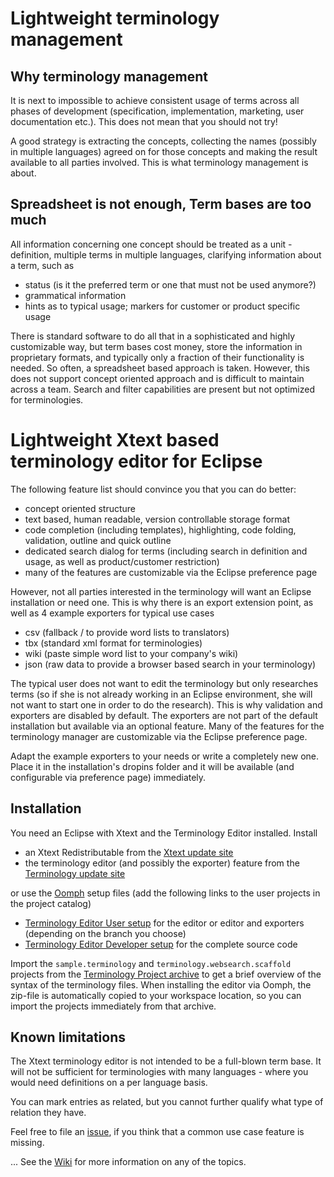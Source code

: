 # Lightweight terminology management
## Why terminology management
It is next to impossible to achieve consistent usage of terms across all phases of development (specification, implementation, marketing, user documentation etc.). This does not mean that you should not try!

A good strategy is extracting the concepts, collecting the names (possibly in multiple languages) agreed on for those concepts and making the result available to all parties involved. This is what terminology management is about.

## Spreadsheet is not enough, Term bases are too much
All information concerning one concept should be treated as a unit - definition, multiple terms in multiple languages, clarifying information about a term, such as

* status (is it the preferred term or one that must not be used anymore?)
* grammatical information
* hints as to typical usage; markers for customer or product specific usage

There is standard software to do all that in a sophisticated and highly customizable way, but term bases cost money, store the information in proprietary formats, and typically only a fraction of their functionality is needed. So often, a spreadsheet based approach is taken. However, this does not support concept oriented approach and is difficult to maintain across a team. Search and filter capabilities are present but not optimized for terminologies.

# Lightweight Xtext based terminology editor for Eclipse
The following feature list should convince you that you can do better:

* concept oriented structure
* text based, human readable, version controllable storage format
* code completion (including templates), highlighting, code folding, validation, outline and quick outline
* dedicated search dialog for terms (including search in definition and usage, as well as product/customer restriction)
* many of the features are customizable via the Eclipse preference page

However, not all parties interested in the terminology will want an Eclipse installation or need one. This is why there is an export extension point, as well as 4 example exporters for typical use cases

* csv (fallback / to provide word lists to translators)
* tbx (standard xml format for terminologies)
* wiki (paste simple word list to your company's wiki)
* json (raw data to provide a browser based search in your terminology)

The typical user does not want to edit the terminology but only researches terms (so if she is not already working in an Eclipse environment, she will not want to start one in order to do the research). This is why validation and exporters are disabled by default. The exporters are not part of the default installation but available via an optional feature. Many of the features for the terminology manager are customizable via the Eclipse preference page.

Adapt the example exporters to your needs or write a completely new one. Place it in the installation's dropins folder and it will be available (and configurable via preference page) immediately.

## Installation
You need an Eclipse with Xtext and the Terminology Editor installed. Install

* an Xtext Redistributable from the [Xtext update site](http://download.eclipse.org/modeling/tmf/xtext/updates/composite/releases/)
* the terminology editor (and possibly the exporter) feature from the [Terminology update site](https://raw.githubusercontent.com/nittka/terminology/master/de.itemis.tooling.terminology.updatesite/site.xml)

or use the [Oomph](https://wiki.eclipse.org/Eclipse_Oomph_Installer "Oomph Installer") setup files (add the following links to the user projects in the project catalog)

* [Terminology Editor User setup](https://raw.githubusercontent.com/nittka/terminology/master/terminologyUse.setup) for the editor or editor and exporters (depending on the branch you choose)
* [Terminology Editor Developer setup](https://raw.githubusercontent.com/nittka/terminology/master/terminologyDev.setup) for the complete source code

Import the `sample.terminology` and `terminology.websearch.scaffold` projects from the [Terminology Project archive](https://github.com/nittka/terminology/archive/master.zip) to get a brief overview of the syntax of the terminology files. When installing the editor via Oomph, the zip-file is automatically copied to your workspace location, so you can import the projects immediately from that archive.

## Known limitations
The Xtext terminology editor is not intended to be a full-blown term base. It will not be sufficient for terminologies with many languages - where you would need definitions on a per language basis.

You can mark entries as related, but you cannot further qualify what type of relation they have.

Feel free to file an [issue](https://github.com/nittka/terminology/issues), if you think that a common use case feature is missing.

... See the [Wiki](https://github.com/nittka/terminology/wiki "Terminology Wiki") for more information on any of the topics.
